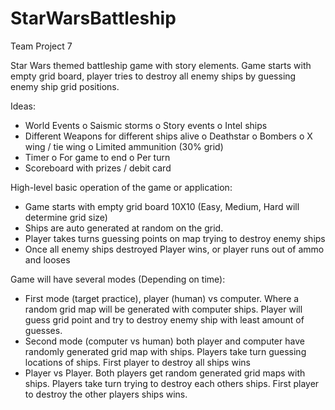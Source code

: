 # StarWarsBattleship

Team Project 7 

Star Wars themed battleship game with story elements.  Game starts with empty grid board, player tries to destroy all enemy ships by guessing enemy ship grid positions.

Ideas:
-	World Events
     o	Saismic storms
     o	Story events
     o	Intel ships
-	Different Weapons for different ships alive
     o	Deathstar
     o	Bombers
     o	X wing / tie wing
     o	Limited ammunition (30% grid)
-	Timer
     o	For game to end
     o	Per turn
-	Scoreboard with prizes / debit card


High-level basic operation of the game or application:
-	Game starts with empty grid board 10X10 (Easy, Medium, Hard will determine grid size)
-	Ships are auto generated at random on the grid.
-	Player takes turns guessing points on map trying to destroy enemy ships
-	Once all enemy ships destroyed Player wins, or player runs out of ammo and looses

Game will have several modes (Depending on time):
-	First mode (target practice),  player (human) vs computer. Where a random grid map will be generated with computer ships. Player will guess grid point and try to destroy enemy ship with least amount of guesses.
-	Second mode (computer vs human) both player and computer have randomly generated grid map with ships. Players take turn guessing locations of ships. First player to destroy all ships wins
-	Player vs Player. Both players get random generated grid maps with ships. Players take turn trying to destroy each others ships. First player to destroy the other players ships wins. 

